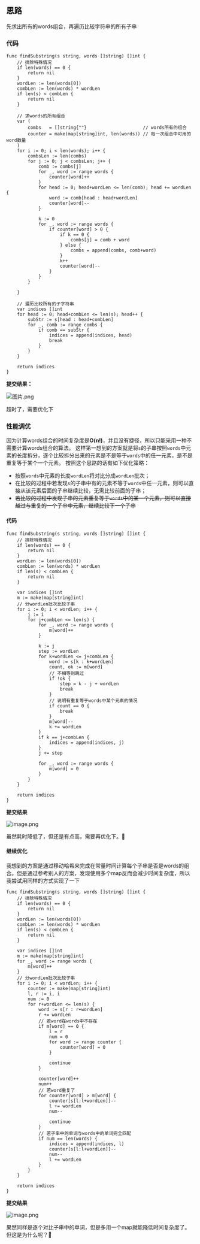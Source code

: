 ## 思路
先求出所有的words组合，再遍历比较字符串的所有子串

### 代码
```golang
func findSubstring(s string, words []string) []int {
	// 排除特殊情况
	if len(words) == 0 {
		return nil
	}
	wordLen := len(words[0])
	combLen := len(words) * wordLen
	if len(s) < combLen {
		return nil
	}

	// 求words的所有组合
	var (
		combs   = []string{""}                     // words所有的组合
		counter = make(map[string]int, len(words)) // 每一次组合中可用的word数量
	)
	for i := 0; i < len(words); i++ {
		combsLen := len(combs)
		for j := 0; j < combsLen; j++ {
			comb := combs[j]
			for _, word := range words {
				counter[word]++
			}
			for head := 0; head+wordLen <= len(comb); head += wordLen {
				word := comb[head : head+wordLen]
				counter[word]--
			}

			k := 0
			for _, word := range words {
				if counter[word] > 0 {
					if k == 0 {
						combs[j] = comb + word
					} else {
						combs = append(combs, comb+word)
					}
					k++
					counter[word]--
				}
			}
		}

	}

	// 遍历比较所有的子字符串
	var indices []int
	for head := 0; head+combLen <= len(s); head++ {
		subStr := s[head : head+combLen]
		for _, comb := range combs {
			if comb == subStr {
				indices = append(indices, head)
				break
			}
		}
	}

	return indices
} 
```

**提交结果：**

![图片.png](https://pic.leetcode-cn.com/783f82535fac550e15b8685cd30a69db9b05f95d4fbb21bbfdec4c8aee6b032b-%E5%9B%BE%E7%89%87.png)

超时了，需要优化下

### 性能调优

因为计算words组合的时间复杂度是**O(n!)**，并且没有捷径，所以只能采用一种不需要计算words组合的算法。
这样第一想到的方案就是将`s`的子串按照`words`中元素的长度拆分，逐个比较拆分出来的元素是不是等于`words`中的任一元素，是不是重复等于某个一个元素。 按照这个思路的话有如下优化策略：
* 按照`words`中元素的长度`wordLen`将对比分成`wordLen`批次；
* 在比较的过程中若发现`s`的子串中有的元素不等于`words`中任一元素，则可以直接从该元素后面的子串继续比较，无需比较前面的子串；
* ~~若比较的过程中发现子串的元素重复等于`words`中的某一个元素，则可以直接越过与重复的一个子串中元素，继续比较下一个子串~~ <!-- 这个策略有点复杂，要记录上一个相等的子串元素位置 -->

#### 代码
```golang
func findSubstring(s string, words []string) []int {
	// 排除特殊情况
	if len(words) == 0 {
		return nil
	}
	wordLen := len(words[0])
	combLen := len(words) * wordLen
	if len(s) < combLen {
		return nil
	}

	var indices []int
	m := make(map[string]int)
	// 分wordLen批次比较子串
	for i := 0; i < wordLen; i++ {
		j := i
		for j+combLen <= len(s) {
			for _, word := range words {
				m[word]++
			}

			k := j
			step := wordLen
			for k+wordLen <= j+combLen {
				word := s[k : k+wordLen]
				count, ok := m[word]
				// 不相等则跳过
				if !ok {
					step = k - j + wordLen
					break
				}
				// 说明有重复等于words中某个元素的情况
				if count == 0 {
					break
				}
				m[word]--
				k += wordLen
			}
			if k == j+combLen {
				indices = append(indices, j)
			}
			j += step

			for _, word := range words {
				m[word] = 0
			}
		}
	}

	return indices
}
```

**提交结果**

![image.png](https://pic.leetcode-cn.com/82ccdb1825d667462dc22db3546246e285251553ce9662c6c1cc76895692e484-image.png)

虽然耗时降低了，但还是有点高，需要再优化下。💪

#### 继续优化
我想到的方案是通过移动哈希来完成在常量时间计算每个子串是否是words的组合。但是通过参考别人的方案，发现使用多个map反而会减少时间复杂度，所以我尝试用同样的方式实现了一下
```golang
func findSubstring(s string, words []string) []int {
	// 排除特殊情况
	if len(words) == 0 {
		return nil
	}
	wordLen := len(words[0])
	combLen := len(words) * wordLen
	if len(s) < combLen {
		return nil
	}

	var indices []int
	m := make(map[string]int)
	for _, word := range words {
		m[word]++
	}
	// 分wordLen批次比较子串
	for i := 0; i < wordLen; i++ {
		counter := make(map[string]int)
		l, r := i, i
		num := 0
		for r+wordLen <= len(s) {
			word := s[r : r+wordLen]
			r += wordLen
			// 若word在words中不存在
			if m[word] == 0 {
				l = r
				num = 0
				for word := range counter {
					counter[word] = 0
				}

				continue
			}

			counter[word]++
			num++
			// 若word重复了
			for counter[word] > m[word] {
				counter[s[l:l+wordLen]]--
				l += wordLen
				num--

				continue
			}
			// 若子串中的单词与words中的单词完全匹配
			if num == len(words) {
				indices = append(indices, l)
				counter[s[l:l+wordLen]]--
				num--
				l += wordLen
			}
		}
	}

	return indices
}
```

**提交结果**

![image.png](https://pic.leetcode-cn.com/ace2a0b4d6821054f6ec17def27b0db736d8bc5696a048f10ff585389d5bb6f8-image.png)

果然同样是逐个对比子串中的单词，但是多用一个map就能降低时间复杂度了。
但这是为什么呢？🤔


<!-- TODO: 
1. 分析为何多用了一个map就能降低时间复杂度了；
2. 使用移动哈希完成此题； -->